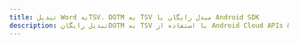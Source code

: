 ---title: تبدیل Word بهTSV، DOTM به TSV مبدل رایگان یا Android SDKdescription: تبدیل رایگانDOTM به TSV با استفاده از Android Cloud APIs & SDK. همچنین اسناد Microsoft Word و OpenOffice را در Cloud ایجاد، ویرایش و رندر کنید.---
